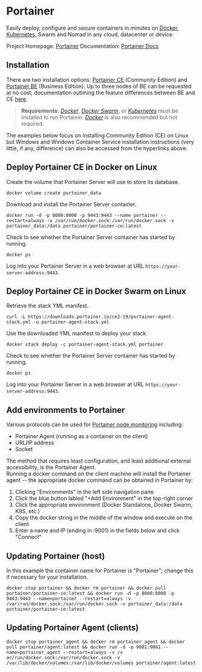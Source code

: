 # Portainer

Easily deploy, configure and secure containers in minutes on [Docker](docker/docker.md), [Kubernetes](kubernetes/kubernetes.md), Swarm and Nomad in any cloud, datacenter or device.

Project Homepage: [Portainer](https://www.portainer.io)
Documentation: [Portainer Docs](http://documentation.portainer.io)

## Installation

There are two installation options: [Portainer CE](https://docs.portainer.io/start/install-ce/server/docker) (Community Edition)  and [Portainer BE](https://docs.portainer.io/start/install/server/docker) (Business Edition).  Up to three nodes of BE can be requested at no cost; documentation outlining the feature differences between BE and CE [here](https://docs.portainer.io/).

>**Requirements:**
*[Docker](../docker/docker.md)*, *[Docker Swarm](../docker/docker-swarm.md)*, or *[Kubernetes](../kubernetes/kubernetes.md)* must be installed to run Portainer. *[Docker](../docker/docker-compose.md)* is also recommended but not required.

The examples below focus on installing Community Edition (CE) on Linux but Windows and Windows Container Service installation instructions (very little, if any, difference) can also be accessed from the hyperlinks above.

## Deploy Portainer CE in Docker on Linux

Create the volume that Portainer Server will use to store its database.

```shell
docker volume create portainer_data
```

Download and install the Portainer Server container.

```shell
docker run -d -p 8000:8000 -p 9443:9443 --name portainer --restart=always -v /var/run/docker.sock:/var/run/docker.sock -v portainer_data:/data portainer/portainer-ce:latest
```

Check to see whether the Portainer Server container has started by running.

```shell
docker ps
```

Log into your Portainer Server in a web browser at URL `https://your-server-address:9443`.

## Deploy Portainer CE in Docker Swarm on Linux

Retrieve the stack YML manifest.

```shell
curl -L https://downloads.portainer.io/ce2-19/portainer-agent-stack.yml -o portainer-agent-stack.yml
```

Use the downloaded YML manifest to deploy your stack.

```shell
docker stack deploy -c portainer-agent-stack.yml portainer
```

Check to see whether the Portainer Server container has started by running.

```shell
docker ps
```

Log into your Portainer Server in a web browser at URL `https://your-server-address:9443`.

## Add environments to Portainer

Various protocols can be used for [Portainer node monitoring](https://docs.portainer.io/admin/environments/add/docker) including:

- Portainer Agent (running as a container on the client)
- URL/IP address
- Socket

The method that requires least configuration, and least additional external accessibility, is the Portainer Agent.  
Running a docker command on the client machine will install the Portainer agent -- the appropriate docker command can be obtained in Portainer by:

1. Clicking "Environments" in the left side navigation pane
2. Click the blue button labled "+Add Environment" in the top-right corner
3. Click the appropriate environment (Docker Standalone, Docker Swarm, K8S, etc.)
4. Copy the docker string in the middle of the window and execute on the client
5. Enter a name and IP (ending in :9001) in the fields below and click "Connect"

## Updating Portainer (host)

In this example the container name for Portainer is "Portainer"; change this if necessary for your installation.

```shell
docker stop portainer && docker rm portainer && docker pull portainer/portainer-ce:latest && docker run -d -p 8000:8000 -p 9443:9443 --name=portainer --restart=always -v /var/run/docker.sock:/var/run/docker.sock -v portainer_data:/data portainer/portainer-ce:latest
```

## Updating Portainer Agent (clients)

```shell
docker stop portainer_agent && docker rm portainer_agent && docker pull portainer/agent:latest && docker run -d -p 9001:9001 --name=portainer_agent --restart=always -v /v
ar/run/docker.sock:/var/run/docker.sock -v /var/lib/docker/volumes:/var/lib/docker/volumes portainer/agent:latest
```
